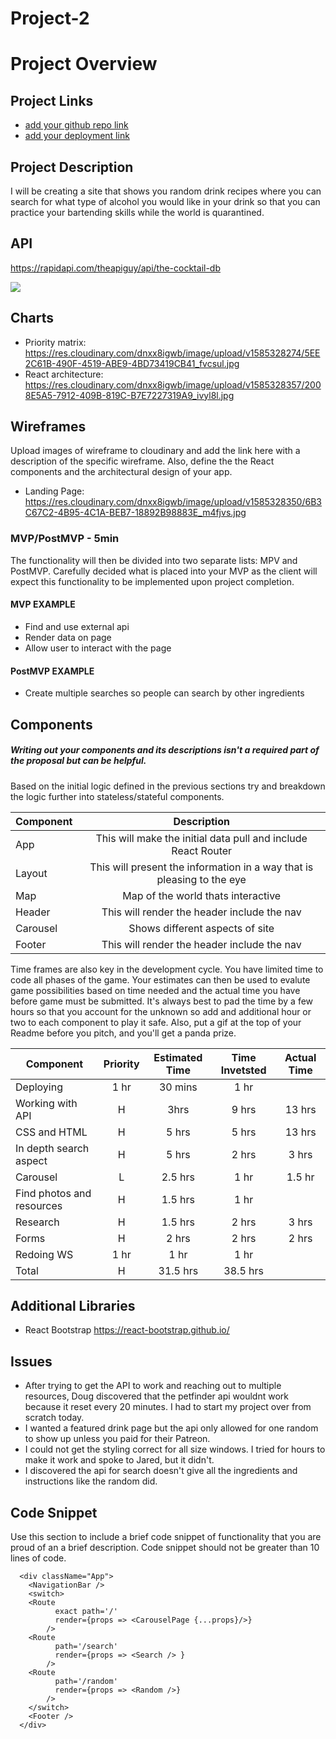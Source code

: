 # Project-2

# Project Overview

## Project Links

- [add your github repo link]()
- [add your deployment link]()

## Project Description

I will be creating a site that shows you random drink recipes where you can search for what type of alcohol you would like in your drink so that you can practice your bartending skills while the world is quarantined. 

## API

https://rapidapi.com/theapiguy/api/the-cocktail-db


![](https://media.discordapp.net/attachments/690290052483252569/694283814125437029/unknown.png)

## Charts
- Priority matrix: https://res.cloudinary.com/dnxx8igwb/image/upload/v1585328274/5EE2C61B-490F-4519-ABE9-4BD73419CB41_fvcsul.jpg
- React architecture: https://res.cloudinary.com/dnxx8igwb/image/upload/v1585328357/2008E5A5-7912-409B-819C-B7E7227319A9_ivyl8l.jpg



## Wireframes

Upload images of wireframe to cloudinary and add the link here with a description of the specific wireframe. Also, define the the React components and the architectural design of your app.

- Landing Page: https://res.cloudinary.com/dnxx8igwb/image/upload/v1585328350/6B3C67C2-4B95-4C1A-BEB7-18892B98883E_m4fjvs.jpg


### MVP/PostMVP - 5min

The functionality will then be divided into two separate lists: MPV and PostMVP.  Carefully decided what is placed into your MVP as the client will expect this functionality to be implemented upon project completion.  

#### MVP EXAMPLE
- Find and use external api 
- Render data on page 
- Allow user to interact with the page

#### PostMVP EXAMPLE

- Create multiple searches so people can search by other ingredients

## Components
##### Writing out your components and its descriptions isn't a required part of the proposal but can be helpful.

Based on the initial logic defined in the previous sections try and breakdown the logic further into stateless/stateful components. 

| Component | Description | 
| --- | :---: |  
| App | This will make the initial data pull and include React Router| 
| Layout | This will present the information in a way that is pleasing to the eye |
| Map | Map of the world thats interactive |
| Header | This will render the header include the nav | 
| Carousel | Shows different aspects of site |
| Footer | This will render the header include the nav | 


Time frames are also key in the development cycle.  You have limited time to code all phases of the game.  Your estimates can then be used to evalute game possibilities based on time needed and the actual time you have before game must be submitted. It's always best to pad the time by a few hours so that you account for the unknown so add and additional hour or two to each component to play it safe. Also, put a gif at the top of your Readme before you pitch, and you'll get a panda prize.

| Component | Priority | Estimated Time | Time Invetsted | Actual Time |
| --- | :---: |  :---: | :---: | :---: |
| Deploying | 1 hr | 30 mins | 1 hr |
| Working with API | H | 3hrs| 9 hrs | 13 hrs |
| CSS and HTML | H | 5 hrs | 5 hrs | 13 hrs |
| In depth search aspect | H | 5 hrs | 2 hrs| 3 hrs |
|Carousel| L| 2.5 hrs | 1 hr | 1.5 hr |
| Find photos and resources | H | 1.5 hrs | 1 hr |
| Research | H | 1.5 hrs | 2 hrs | 3 hrs |
| Forms | H | 2 hrs | 2 hrs | 2 hrs |
|Redoing WS | 1 hr | 1 hr | 1 hr |
| Total | H | 31.5 hrs | 38.5 hrs |

## Additional Libraries

- React Bootstrap https://react-bootstrap.github.io/

## Issues
 - After trying to get the API to work and reaching out to multiple resources, Doug discovered that the petfinder api wouldnt work because it reset every 20 minutes. I had to start my project over from scratch today. 
 - I wanted a featured drink page but the api only allowed for one random to show up unless you paid for their Patreon. 
 - I could not get the styling correct for all size windows. I tried for hours to make it work and spoke to Jared, but it didn't. 
 - I discovered the api for search doesn't give all the ingredients and instructions like the random did. 

## Code Snippet

Use this section to include a brief code snippet of functionality that you are proud of an a brief description.  Code snippet should not be greater than 10 lines of code. 

```
  <div className="App">
    <NavigationBar />
    <switch>
    <Route
          exact path='/'
          render={props => <CarouselPage {...props}/>}
        />
    <Route
          path='/search'
          render={props => <Search /> }
        />
    <Route
          path='/random'
          render={props => <Random />}
        />
    </switch>
    <Footer />
  </div>
```

